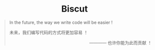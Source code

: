 <div>
  <h1 align="center">Biscut</h1>
</div>
<blockquote>
  <p>In the future, the way we write code will be easier !</p>
  <p>未来，我们编写代码的方式将更加容易 ！</p>
  <p align="right">———— 也许你能为此而贡献 ！</p>
</blockquote>

